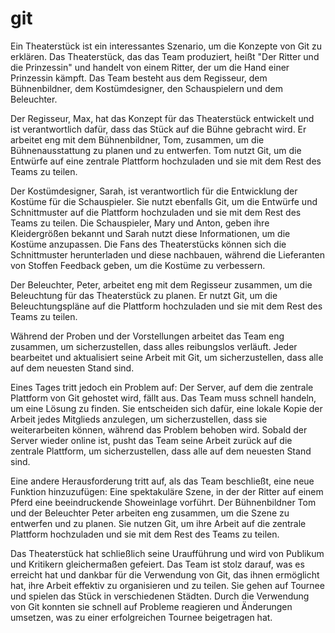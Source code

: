 # git

Ein Theaterstück ist ein interessantes Szenario, um die Konzepte von Git zu erklären. Das Theaterstück, das das Team produziert, heißt "Der Ritter und die Prinzessin" und handelt von einem Ritter, der um die Hand einer Prinzessin kämpft. Das Team besteht aus dem Regisseur, dem Bühnenbildner, dem Kostümdesigner, den Schauspielern und dem Beleuchter.

Der Regisseur, Max, hat das Konzept für das Theaterstück entwickelt und ist verantwortlich dafür, dass das Stück auf die Bühne gebracht wird. Er arbeitet eng mit dem Bühnenbildner, Tom, zusammen, um die Bühnenausstattung zu planen und zu entwerfen. Tom nutzt Git, um die Entwürfe auf eine zentrale Plattform hochzuladen und sie mit dem Rest des Teams zu teilen.

Der Kostümdesigner, Sarah, ist verantwortlich für die Entwicklung der Kostüme für die Schauspieler. Sie nutzt ebenfalls Git, um die Entwürfe und Schnittmuster auf die Plattform hochzuladen und sie mit dem Rest des Teams zu teilen. Die Schauspieler, Mary und Anton, geben ihre Kleidergrößen bekannt und Sarah nutzt diese Informationen, um die Kostüme anzupassen. Die Fans des Theaterstücks können sich die Schnittmuster herunterladen und diese nachbauen, während die Lieferanten von Stoffen Feedback geben, um die Kostüme zu verbessern.

Der Beleuchter, Peter, arbeitet eng mit dem Regisseur zusammen, um die Beleuchtung für das Theaterstück zu planen. Er nutzt Git, um die Beleuchtungspläne auf die Plattform hochzuladen und sie mit dem Rest des Teams zu teilen.

Während der Proben und der Vorstellungen arbeitet das Team eng zusammen, um sicherzustellen, dass alles reibungslos verläuft. Jeder bearbeitet und aktualisiert seine Arbeit mit Git, um sicherzustellen, dass alle auf dem neuesten Stand sind.

Eines Tages tritt jedoch ein Problem auf: Der Server, auf dem die zentrale Plattform von Git gehostet wird, fällt aus. Das Team muss schnell handeln, um eine Lösung zu finden. Sie entscheiden sich dafür, eine lokale Kopie der Arbeit jedes Mitglieds anzulegen, um sicherzustellen, dass sie weiterarbeiten können, während das Problem behoben wird. Sobald der Server wieder online ist, pusht das Team seine Arbeit zurück auf die zentrale Plattform, um sicherzustellen, dass alle auf dem neuesten Stand sind.

Eine andere Herausforderung tritt auf, als das Team beschließt, eine neue Funktion hinzuzufügen: Eine spektakuläre Szene, in der der Ritter auf einem Pferd eine beeindruckende Showeinlage vorführt. Der Bühnenbildner Tom und der Beleuchter Peter arbeiten eng zusammen, um die Szene zu entwerfen und zu planen. Sie nutzen Git, um ihre Arbeit auf die zentrale Plattform hochzuladen und sie mit dem Rest des Teams zu teilen.

Das Theaterstück hat schließlich seine Uraufführung und wird von Publikum und Kritikern gleichermaßen gefeiert. Das Team ist stolz darauf, was es erreicht hat und dankbar für die Verwendung von Git, das ihnen ermöglicht hat, ihre Arbeit effektiv zu organisieren und zu teilen. Sie gehen auf Tournee und spielen das Stück in verschiedenen Städten. Durch die Verwendung von Git konnten sie schnell auf Probleme reagieren und Änderungen umsetzen, was zu einer erfolgreichen Tournee beigetragen hat.
